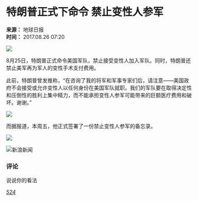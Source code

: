# 特朗普正式下命令 禁止变性人参军

**来源：** 地球日报  
**时间：** 2017.08.26 07:20

![](//k.sinaimg.cn/n/front/20170826/n_ck-fykiuaz0942031.jpg/w300h300z1l10t10q10050c.jpg)

8月25日，特朗普正式命令美国军队，禁止接受变性人加入军队。同时，特朗普还禁止美军再为军人的变性手术支付费用。

此前，特朗普曾发推称，“在咨询了我的将军和军事专家们后，请注意——美国政府不会接受或允许变性人以任何身份在美国军队就职。我们的军队要在取得决定性和压倒性的胜利上集中精力，而不能承担变性人参军可能带来的巨额医疗费用和破坏。谢谢。” ​​​

![](//k.sinaimg.cn/n/front/20170826/n_ck-fykiuaz0942031.jpg/w700d1q75cms.jpg?by=cms_fixed_width)

而据报道，本周五，他正式签署了一份禁止变性人参军的备忘录。

![](//n.sinaimg.cn/default/2fb77759/20151125/320X320.png)

![新浪新闻](https://n.sinaimg.cn/default/80905340/20200331/sinalogo.png)

### 评论
说说你的看法

[_524_](https://cmnt.sina.cn/index?product=comos&index=fykiqfe1716959&tj_ch=news&is_clear=0)